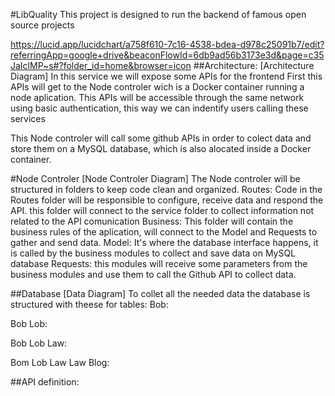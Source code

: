 #LibQuality
This project is designed to run the backend of famous open source projects

https://lucid.app/lucidchart/a758f610-7c16-4538-bdea-d978c25091b7/edit?referringApp=google+drive&beaconFlowId=6db9ad56b3173e3d&page=c35JaIclMP~s#?folder_id=home&browser=icon
##Architecture:
[Architecture Diagram]
In this service we will expose some APIs for the frontend
First this APIs will get to the Node controler wich is a Docker container running a node aplication.
This APIs will be accessible through the same network using basic authentication,
this way we can indentify users calling these services

This Node controler will call some github APIs in order to colect data and store them on a MySQL 
database, which is also alocated inside a Docker container.

#Node Controler
[Node Controler Diagram]
The Node controler will be structured in folders to keep code clean and organized.
Routes:
    Code in the Routes folder will be responsible to configure, receive data and respond the API.
    this folder will connect to the service folder to collect information not related to 
    the API comunication
Business:
    This folder will contain the business rules of the aplication, will connect to the Model and
    Requests to gather and send data.
Model:
    It's where the database interface happens, it is called by the business modules to collect and save
    data on MySQL database
Requests:
    this modules will receive some parameters from the business modules and use them to call the Github 
    API to collect data.

##Database
[Data Diagram]
To collet all the needed data the database is structured with theese for tables:
Bob:

Bob Lob:

Bob Lob Law:

Bom Lob Law Law Blog:


##API definition: